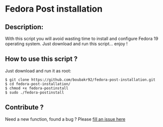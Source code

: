 Fedora Post installation
========================

Description:
------------
With this script you will avoid wasting time to install and configure Fedora 19 operating system. Just download and run this script... enjoy !

How to use this script ?
------------------------
Just download and run it as root:
```
$ git clone https://github.com/boubakr92/fedora-post-installation.git
$ cd fedora-post-installation/
$ chmod +x fedora-postinstall
$ sudo ./fedora-postinstall
```

Contribute ?
------------
Need a new function, found a bug ?
Please [fill an issue here](https://github.com/boubakr92/fedora-post-installation/issues/new)

